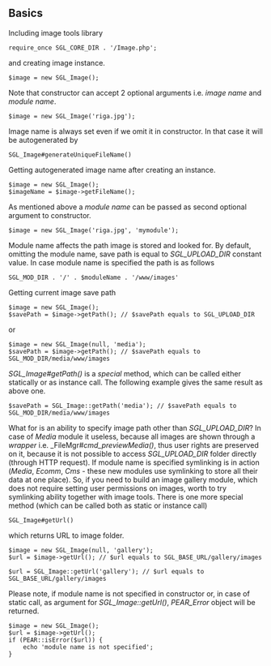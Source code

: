 <!-- Name: Howto/WorkingWithImages/CodeExamples/Basics -->
<!-- Version: 1 -->
<!-- Last-Modified: 2006/12/28 12:30:53 -->
<!-- Author: lakiboy -->
## Basics
Including image tools library

    require_once SGL_CORE_DIR . '/Image.php';
and creating image instance.

    $image = new SGL_Image();
Note that constructor can accept 2 optional arguments i.e. _image name_ and _module name_.

    $image = new SGL_Image('riga.jpg');
Image name is always set even if we omit it in constructor. In that case it will be autogenerated by

    SGL_Image#generateUniqueFileName()
Getting autogenerated image name after creating an instance.

    $image = new SGL_Image();
    $imageName = $image->getFileName();
As mentioned above a _module name_ can be passed as second optional argument to constructor.

    $image = new SGL_Image('riga.jpg', 'mymodule');
Module name affects the path image is stored and looked for. By default, omitting the module name, save path is equal to _SGL_UPLOAD_DIR_ constant value. In case module name is specified the path is as follows

    SGL_MOD_DIR . '/' . $moduleName . '/www/images'
Getting current image save path

    $image = new SGL_Image();
    $savePath = $image->getPath(); // $savePath equals to SGL_UPLOAD_DIR
or

    $image = new SGL_Image(null, 'media');
    $savePath = $image->getPath(); // $savePath equals to SGL_MOD_DIR/media/www/images
_SGL_Image#getPath()_ is a _special_ method, which can be called either statically or as instance call. The following example gives the same result as above one.

    $savePath = SGL_Image::getPath('media'); // $savePath equals to SGL_MOD_DIR/media/www/images
What for is an ability to specify image path other than _SGL_UPLOAD_DIR_? In case of _Media_ module it useless, because all images are shown through a _wrapper_ i.e. _FileMgr#_cmd_previewMedia()_, thus user rights are preserved on it, because it is not possible to access _SGL_UPLOAD_DIR_ folder directly (through HTTP request). If module name is specified symlinking is in action (_Media_, _Ecomm_, _Cms_ - these new modules use symlinking to store all their data at one place). So, if you need to build an image gallery module, which does not require setting user permissions on images, worth to try symlinking ability together with image tools.
There is one more special method (which can be called both as static or instance call)

    SGL_Image#getUrl()
which returns URL to image folder.

    $image = new SGL_Image(null, 'gallery');
    $url = $image->getUrl(); // $url equals to SGL_BASE_URL/gallery/images

    $url = SGL_Image::getUrl('gallery'); // $url equals to SGL_BASE_URL/gallery/images

Please note, if module name is not specified in constructor or, in case of static call, as argument for _SGL_Image::getUrl()_, _PEAR_Error_ object will be returned.

    $image = new SGL_Image();
    $url = $image->getUrl();
    if (PEAR::isError($url)) {
        echo 'module name is not specified';
    }